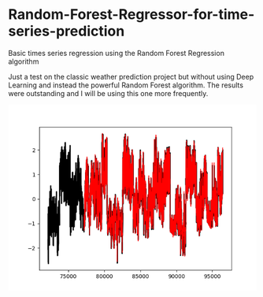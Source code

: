 # Random-Forest-Regressor-for-time-series-prediction
Basic times series regression using the Random Forest Regression algorithm

Just a test on the classic weather prediction project but without using Deep Learning and instead the powerful Random Forest algorithm. The results were outstanding and I will be using this one more frequently.


![alt text](Figure_1.png)

